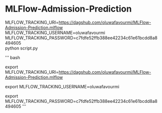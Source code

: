 # MLFlow-Admission-Prediction

MLFLOW_TRACKING_URI=https://dagshub.com/oluwafavourmi/MLFlow-Admission-Prediction.mlflow \
MLFLOW_TRACKING_USERNAME=oluwafavourmi \
MLFLOW_TRACKING_PASSWORD=c7fdfe52ffb388ee42234c61e61bcdd8a8494605 \
python script.py

''' bash

 export MLFLOW_TRACKING_URI=https://dagshub.com/oluwafavourmi/MLFlow-Admission-Prediction.mlflow

 export MLFLOW_TRACKING_USERNAME=oluwafavourmi

 export MLFLOW_TRACKING_PASSWORD=c7fdfe52ffb388ee42234c61e61bcdd8a8494605
'''